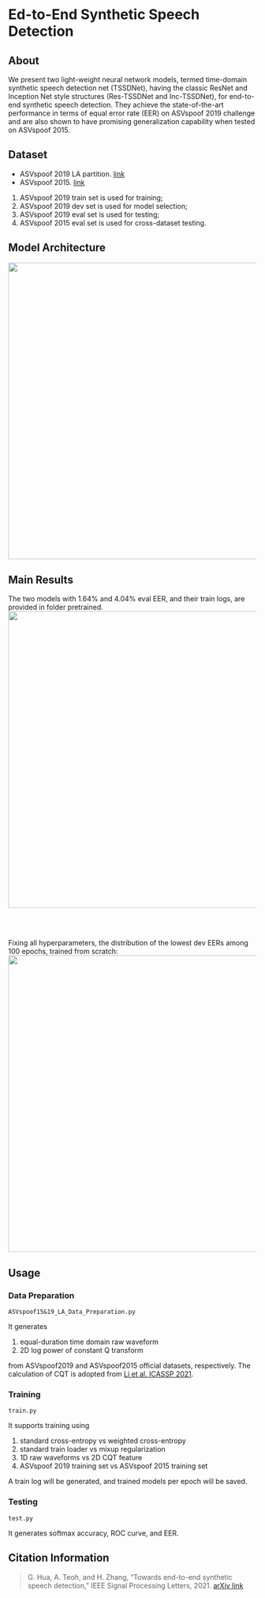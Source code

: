 # Ed-to-End Synthetic Speech Detection

## About
We present two light-weight neural network models, termed time-domain synthetic speech detection net (TSSDNet), having the classic ResNet and Inception Net style structures (Res-TSSDNet and Inc-TSSDNet), for end-to-end synthetic speech detection. They achieve the state-of-the-art performance in terms of equal error rate (EER) on ASVspoof 2019 challenge and are also shown to have promising generalization capability when tested on ASVspoof 2015. 

## Dataset
- ASVspoof 2019 LA partition. [link](https://datashare.ed.ac.uk/handle/10283/3336)
- ASVspoof 2015. [link](https://datashare.ed.ac.uk/handle/10283/853)
  
1. ASVspoof 2019 train set is used for training;
2. ASVspoof 2019 dev set is used for model selection;
3. ASVspoof 2019 eval set is used for testing;
4. ASVspoof 2015 eval set is used for cross-dataset testing.

## Model Architecture
<img src="https://github.com/ghuawhu/end-to-end-synthetic-speech-detection/raw/main/imgs/1.png" width="600">

## Main Results
The two models with 1.64% and 4.04% eval EER, and their train logs, are provided in folder pretrained.
 <img src="https://github.com/ghuawhu/end-to-end-synthetic-speech-detection/raw/main/imgs/2.png" width="600">

<br/><br/>

Fixing all hyperparameters, the distribution of the lowest dev EERs among 100 epochs, trained from scratch:
<img src="https://github.com/ghuawhu/end-to-end-synthetic-speech-detection/raw/main/imgs/3.png" width="600">

## Usage
### Data Preparation 
```
ASVspoof15&19_LA_Data_Preparation.py
```
It generates 
1) equal-duration time domain raw waveform
2) 2D log power of constant Q transform

from ASVspoof2019 and ASVspoof2015 official datasets, respectively. The calculation of CQT is adopted from [Li et al. ICASSP 2021](https://github.com/ghuawhu/ASV-anti-spoofing-with-Res2Net).

### Training 
```
train.py
```
It supports training using 
1) standard cross-entropy vs weighted cross-entropy
2) standard train loader vs mixup regularization
3) 1D raw waveforms vs 2D CQT feature
4) ASVspoof 2019 training set vs ASVspoof 2015 training set

A train log will be generated, and trained models per epoch will be saved.

### Testing
```
test.py
```
It generates softmax accuracy, ROC curve, and EER.

## Citation Information
 > G. Hua, A. Teoh, and H. Zhang, “Towards end-to-end synthetic speech detection,” IEEE Signal Processing Letters, 2021. [arXiv link](https://arxiv.org/abs/2106.06341)
